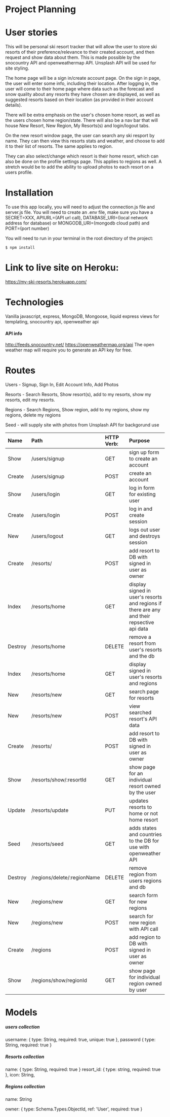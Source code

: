 # Project Planning

# User stories

This will be personal ski resort tracker that will allow the user to store
ski resorts of their preference/relevance to their created account, and then request and show data about them. This is made possible by the snocountry API and openweathermap API. Unsplash API will be used for site styling.

The home page will be a sign in/create account page. On the sign in page, the user will enter some info, including their location. After logging in, the user will come to their home page where data such as the forecast and snow quality about any resorts they have chosen are displayed, as well as suggested resorts based on their location (as provided in their account details).

There will be extra emphasis on the user's chosen home resort, as well as the users chosen home region/state. There will also be a nav bar that will house New Resort, New Region, My Resorts(s) and login/logout tabs.

On the new resort window page, the user can search any ski resport by name. They can then view this resorts stats and weather, and choose to add it to their list of resorts. The same applies to region.

They can also select/change which resort is their home resort, which can also be done on the profile settings page. This applies to regions as well. A stretch would be to add the ability to upload photos to each resort on a users profile.

# Installation

To use this app locally, you will need to adjust the connection.js file and server.js file.
You will need to create an .env file, make sure you have a SECRET=XXX, APIURL=(API url call), DATABASE_URI=(local network address for database) or MONGODB_URI=(mongodb cloud path) and PORT=(port number)

You will need to run in your terminal in the root directory of the project:
```console
$ npm install
```

# Link to live site on Heroku:

https://my-ski-resorts.herokuapp.com/


# Technologies

Vanilla javascript, express, MongoDB, Mongoose, liquid express views for templating, snocountry api, openweather api

#### API info
http://feeds.snocountry.net/
https://openweathermap.org/api
The open weather map will require you to generate an API key for free.


# Routes

Users - Signup, Sign In, Edit Account Info, Add Photos

Resorts - Search Resorts, Show resort(s), add to my resorts, show my resorts, edit my resorts.

Regions - Search Regions, Show region, add to my regions, show my regions, delete my regions

Seed - will supply site with photos from Unsplash API for backgorund use

|Name|Path|HTTP Verb:|Purpose|
|:---|:---|:---|:---|
|Show|/users/signup|GET|sign up form to create an account|
|Create|/users/signup|POST|create an account|
|Show|/users/login|GET|log in form for existing user|
|Create|/users/login|POST|log in and create session|
|New|/users/logout|GET|logs out user and destroys  session|
|Create|/resorts/|POST|add resort to DB with signed in user as owner|
|Index|/resorts/home|GET|display signed in user's resorts and regions if there are any and their repsective api data|
|Destroy|/resorts/home|DELETE|remove a resort from user's resorts and the db|
|Index|/resorts/home|GET|display signed in user's resorts and regions|
|New|/resorts/new|GET|search page for resorts|
|New|/resorts/new|POST|view searched resort's API data|
|Create|/resorts/|POST|add resort to DB with signed in user as owner|
|Show|/resorts/show/:resortId|GET|show page for an individual resort owned by the user|
|Update|/resorts/update|PUT|updates resorts to home or not home resort|
|Seed|/resorts/seed|GET|adds states and countries to the DB for use with openweather API|
|Destroy|/regions/delete/:regionName|DELETE|remove region from users regions and db|
|New|/regions/new|GET|search form for new regions|
|New|/regions/new|POST|search for new region with API call|
|Create|/regions|POST|add region to DB with signed in user as owner|
|Show|/regions/show/regionId|GET|show page for individual region owned by user|



# Models

##### users collection

username: {
type: String,
required: true,
unique: true
}, password {
type: String,
required: true
}


##### Resorts collection

name: {
type: String,
required: true
}
resort_id: {
type: string,
required: true
},
icon: String,



##### Regions collection

name: String

owner: {
type: Schema.Types.ObjectId,
ref: 'User',
required: true
}


